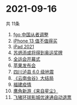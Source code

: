 # 2021-09-16
  共 11条

  <!-- BEGIN -->
  <!-- 最后更新时间:Thu Sep 16 2021 02:31:55 GMT+0000 (Coordinated Universal Time) -->
  1. [fgo 中国从者调整](https://www.zhihu.com/search?q=fgo)
1. [iPhone 13 值不值得买](https://www.zhihu.com/search?q=iphone13)
1. [iPad 2021](https://www.zhihu.com/search?q=ipad2021)
1. [苏炳添或将得到奥运奖牌 ](https://www.zhihu.com/search?q=苏炳添)
1. [全运会开幕式](https://www.zhihu.com/search?q=全运会)
1. [苹果发布会](https://www.zhihu.com/search?q=苹果发布会)
1. [四川泸县 6.0 级地震](https://www.zhihu.com/search?q=泸县)
1. [《云南虫谷》大结局](https://www.zhihu.com/search?q=云南虫谷)
1. [福建疫情](https://www.zhihu.com/search?q=莆田疫情)
1. [鹰角新游《来自星尘》](https://www.zhihu.com/search?q=来自星尘)
1. [飞猪环球影城优速通自动退票](https://www.zhihu.com/search?q=北京环球影城)
  <!-- END -->
  